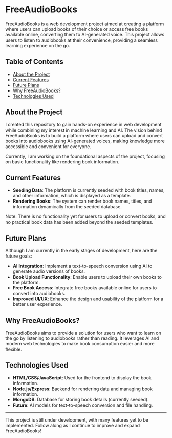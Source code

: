 # FreeAudioBooks

FreeAudioBooks is a web development project aimed at creating a platform where users can upload books of their choice or access free books available online, converting them to AI-generated voice. This project allows users to listen to audiobooks at their convenience, providing a seamless learning experience on the go.

## Table of Contents
- [About the Project](#about-the-project)
- [Current Features](#current-features)
- [Future Plans](#future-plans)
- [Why FreeAudioBooks?](#why-freeaudiobooks)
- [Technologies Used](#technologies-used)

## About the Project

I created this repository to gain hands-on experience in web development while combining my interest in machine learning and AI. The vision behind FreeAudioBooks is to build a platform where users can upload and convert books into audiobooks using AI-generated voices, making knowledge more accessible and convenient for everyone.

Currently, I am working on the foundational aspects of the project, focusing on basic functionality like rendering book information.

## Current Features

- **Seeding Data**: The platform is currently seeded with book titles, names, and other information, which is displayed as a template.
- **Rendering Books**: The system can render book names, titles, and information dynamically from the seeded database.

Note: There is no functionality yet for users to upload or convert books, and no practical book data has been added beyond the seeded templates.

## Future Plans

Although I am currently in the early stages of development, here are the future goals:
- **AI Integration**: Implement a text-to-speech conversion using AI to generate audio versions of books.
- **Book Upload Functionality**: Enable users to upload their own books to the platform.
- **Free Book Access**: Integrate free books available online for users to convert into audiobooks.
- **Improved UI/UX**: Enhance the design and usability of the platform for a better user experience.

## Why FreeAudioBooks?

FreeAudioBooks aims to provide a solution for users who want to learn on the go by listening to audiobooks rather than reading. It leverages AI and modern web technologies to make book consumption easier and more flexible.

## Technologies Used

- **HTML/CSS/JavaScript**: Used for the frontend to display the book information.
- **Node.js/Express**: Backend for rendering data and managing book information.
- **MongoDB**: Database for storing book details (currently seeded).
- **Future**: AI models for text-to-speech conversion and file handling.

---

This project is still under development, with many features yet to be implemented. Follow along as I continue to improve and expand FreeAudioBooks!
